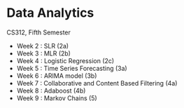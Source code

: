 # Data Analytics
CS312, Fifth Semester

- Week 2 : SLR (2a)
- Week 3 : MLR (2b)
- Week 4 : Logistic Regression (2c)
- Week 5 : Time Series Forecasting (3a)
- Week 6 : ARIMA model (3b)
- Week 7 : Collaborative and Content Based Filtering (4a)  
- Week 8 : Adaboost (4b)  
- Week 9 : Markov Chains (5)